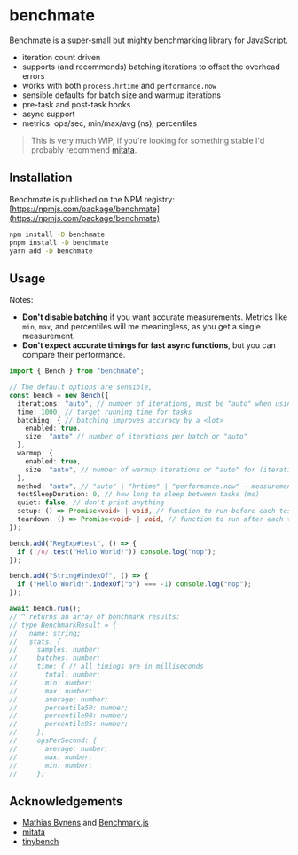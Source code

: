 # benchmate

Benchmate is a super-small but mighty benchmarking library for JavaScript.

- iteration count driven
- supports (and recommends) batching iterations to offset the overhead errors
- works with both `process.hrtime` and `performance.now`
- sensible defaults for batch size and warmup iterations
- pre-task and post-task hooks
- async support
- metrics: ops/sec, min/max/avg (ns), percentiles

> This is very much WIP, if you're looking for something stable I'd probably recommend [mitata](https://github.com/evanwashere/mitata).

## Installation

Benchmate is published on the NPM registry: [https://npmjs.com/package/benchmate](https://npmjs.com/package/benchmate)

```sh
npm install -D benchmate
pnpm install -D benchmate
yarn add -D benchmate
```

## Usage

Notes:

- **Don't disable batching** if you want accurate measurements. Metrics like `min`, `max`, and percentiles will me meaningless, as you get a single measurement.
- **Don't expect accurate timings for fast async functions**, but you can compare their performance.

```ts
import { Bench } from "benchmate";

// The default options are sensible,
const bench = new Bench({
  iterations: "auto", // number of iterations, must be "auto" when using time ╷
  time: 1000, // target running time for tasks                              ⮜─╯
  batching: { // batching improves accuracy by a <lot>
    enabled: true,
    size: "auto" // number of iterations per batch or "auto"
  },
  warmup: {
    enabled: true,
    size: "auto", // number of warmup iterations or "auto" for (iterations / 10)
  },
  method: "auto", // "auto" | "hrtime" | "performance.now" - measurement method, defaults to best available
  testSleepDuration: 0, // how long to sleep between tasks (ms)
  quiet: false, // don't print anything
  setup: () => Promise<void> | void, // function to run before each test
  teardown: () => Promise<void> | void, // function to run after each test
});

bench.add("RegExp#test", () => {
  if (!/o/.test("Hello World!")) console.log("nop");
});

bench.add("String#indexOf", () => {
  if ("Hello World!".indexOf("o") === -1) console.log("nop");
});

await bench.run();
// ^ returns an array of benchmark results:
// type BenchmarkResult = {
//   name: string;
//   stats: {
//     samples: number;
//     batches: number;
//     time: { // all timings are in milliseconds
//       total: number;
//       min: number;
//       max: number;
//       average: number;
//       percentile50: number;
//       percentile90: number;
//       percentile95: number;
//     };
//     opsPerSecond: {
//       average: number;
//       max: number;
//       min: number;
//     };
```

## Acknowledgements

- [Mathias Bynens](https://mathiasbynens.be) and [Benchmark.js](https://github.com/bestiejs/benchmark.js)
- [mitata](https://github.com/evanwashere/mitata)
- [tinybench](https://github.com/tinylibs/tinybench)
